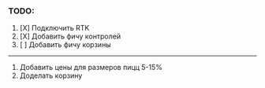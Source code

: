 ### TODO:

1. [X] Подключить RTK
2. [X] Добавить фичу контролей
3. [ ] Добавить фичу корзины


---

1. Добавить цены для размеров пицц 5-15%
2. Доделать корзину